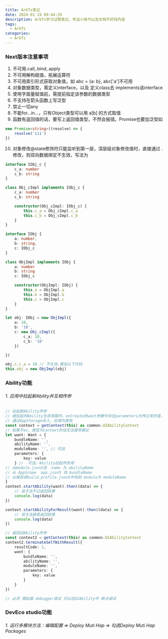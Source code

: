 ```yaml
---
title: ArkTs笔记
date: 2024-01-19 09:44:29
description: ArkTs学习过程笔记，写法小技巧以及文档不好找内容
tags:
  - ArkTs
categories:
  - ArkTs
---
```


### Next版本注意事项

1. 不可用.call,.bind,.apply
2. 不可用解构赋值，拓展运算符
3. 不可用索引形式获取对象值，如 abc = {a: b}, abc['a']不可用
4. 对象数据类型，需定义interface，以及 定义class去 implements该interface
5. 使用字面量赋值前，需提前指定该参数的数据类型
6. 不支持在箭头函数上写泛型
7. 禁止一切any
8. 不能for...in...，只有Object类型可以用 a[b] 的方式取值
9. 函数有返回值的话，要写上返回值类型，不然会报错。Promise也要加泛型如

```typescript
new Promise<string>((resolve) => {
    resolve('111')
})
```

10. 对象修改@state修饰符只能监听到第一层，深层级对象修改值时，直接通过 . 修改，则双向数据绑定不生效，写法为

```typescript
interface IObj_c {
    c_a: number
    c_b: string
}

class Obj_cImpl implements IObj_c {
    c_a: number
    c_b: string

    constructor(Obj_cImpl: IObj_c) {
        this.c_a = Obj_cImpl.c_a
        this.c_b = Obj_cImpl.c_b
    }
}

interface IObj {
    a: number,
    b: string,
    c: IObj_c
}

class ObjImpl implements IObj {
    a: number
    b: string
    c: IObj_c

    constructor(ObjImpl: IObj) {
        this.a = ObjImpl.a
        this.b = ObjImpl.b
        this.c = ObjImpl.c
    }
}

let obj: IObj = new ObjImpl({
    a: 10,
    b: '10',
    c: new Obj_cImpl({
        c_a: 10,
        c_b: '10'
    })

})

obj.c.c_a = 10 // 不生效,需加以下代码
this.obj = new ObjImpl(obj)
```

### Ability功能

###### 1. 应用中拉起新Ability并互相传参

```typescript
// 拉起新Ability传参
// 被拉起的Ability生命周期内，onCreate的want参数中存在parameters为传过来的值，
// 通过AppStorage存入，应用内使用
const context = getContext(this) as common.UIAbilityContext
// 如果不as，类型为context的话无法推导建议
let want: Want = {
    bundleName: '',
    abilityName: '',
    moduleName: '', // 可选
    parameters: {
        key: value
    } //  可选，Ability拉起传参用
// 从module.json5找  name 为 abilityName
// 从 AppScope  app.json5 找 bundleName
// 从根目录build.profile.json5中找到 module为 moduleName
}
context.startAbility(want).then((data) => {
    // 该方法不记返回结果
    console.log(data)
})

context.startAbilityForResult(want).then((data) => {
    // 该方法接受返回结果
    console.log(data)
})

// 返回旧Ability传参
const context2 = getContext(this) as common.UIAbilityContext
context2.terminateSelfWithResult({
    resultCode: 1,
    want: {
        bundleName: '',
        abilityName: '',
        moduleName: '',
        parameters: {
            key: value
        }
    }
})

// 必须 模拟器 debugger调试 可以在UIAbility中 断点调试
```

### DevEco studio功能

###### 1. 运行多模块方法：编辑配置 => Deploy Muti Hap => 勾选Deploy Muti Hap Packages